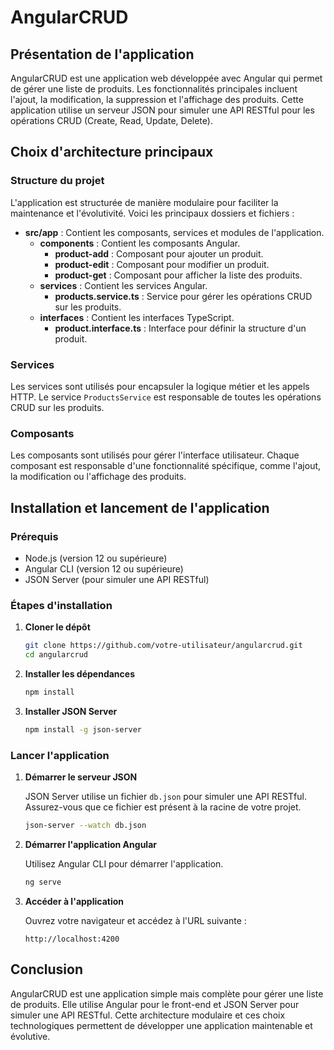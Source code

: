 # AngularCRUD

## Présentation de l'application

AngularCRUD est une application web développée avec Angular qui permet de gérer une liste de produits. Les fonctionnalités principales incluent l'ajout, la modification, la suppression et l'affichage des produits. Cette application utilise un serveur JSON pour simuler une API RESTful pour les opérations CRUD (Create, Read, Update, Delete).

## Choix d'architecture principaux

### Structure du projet

L'application est structurée de manière modulaire pour faciliter la maintenance et l'évolutivité. Voici les principaux dossiers et fichiers :

- **src/app** : Contient les composants, services et modules de l'application.
  - **components** : Contient les composants Angular.
    - **product-add** : Composant pour ajouter un produit.
    - **product-edit** : Composant pour modifier un produit.
    - **product-get** : Composant pour afficher la liste des produits.
  - **services** : Contient les services Angular.
    - **products.service.ts** : Service pour gérer les opérations CRUD sur les produits.
  - **interfaces** : Contient les interfaces TypeScript.
    - **product.interface.ts** : Interface pour définir la structure d'un produit.

### Services

Les services sont utilisés pour encapsuler la logique métier et les appels HTTP. Le service `ProductsService` est responsable de toutes les opérations CRUD sur les produits.

### Composants

Les composants sont utilisés pour gérer l'interface utilisateur. Chaque composant est responsable d'une fonctionnalité spécifique, comme l'ajout, la modification ou l'affichage des produits.

## Installation et lancement de l'application

### Prérequis

- Node.js (version 12 ou supérieure)
- Angular CLI (version 12 ou supérieure)
- JSON Server (pour simuler une API RESTful)

### Étapes d'installation

1. **Cloner le dépôt**

   ```sh
   git clone https://github.com/votre-utilisateur/angularcrud.git
   cd angularcrud
   ```

2. **Installer les dépendances**

   ```sh
   npm install
   ```

3. **Installer JSON Server**

   ```sh
   npm install -g json-server
   ```

### Lancer l'application

1. **Démarrer le serveur JSON**

   JSON Server utilise un fichier `db.json` pour simuler une API RESTful. Assurez-vous que ce fichier est présent à la racine de votre projet.

   ```sh
   json-server --watch db.json
   ```

2. **Démarrer l'application Angular**

   Utilisez Angular CLI pour démarrer l'application.

   ```sh
   ng serve
   ```

3. **Accéder à l'application**

   Ouvrez votre navigateur et accédez à l'URL suivante :

   ```
   http://localhost:4200
   ```

## Conclusion

AngularCRUD est une application simple mais complète pour gérer une liste de produits. Elle utilise Angular pour le front-end et JSON Server pour simuler une API RESTful. Cette architecture modulaire et ces choix technologiques permettent de développer une application maintenable et évolutive.
